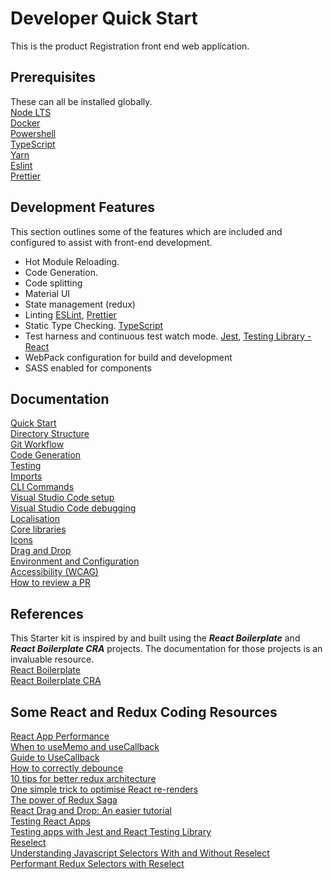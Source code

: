 # Developer Quick Start
This is the product Registration front end web application.    

## Prerequisites
These can all be installed globally.  
[Node LTS](https://nodejs.org/en/)  
[Docker](https://www.docker.com/)  
[Powershell](https://docs.microsoft.com/en-us/powershell/)  
[TypeScript](https://www.typescriptlang.org/)  
[Yarn](https://yarnpkg.com/)  
[Eslint](https://eslint.org/)  
[Prettier](https://prettier.io/)   

## Development Features

This section outlines some of the features which are included and configured to assist with front-end development.  

* Hot Module Reloading.
* Code Generation.
* Code splitting
* Material UI
* State management (redux)
* Linting [ESLint](https://eslint.org/), [Prettier](https://github.com/prettier/prettier)
* Static Type Checking. [TypeScript](https://www.typescriptlang.org/)
* Test harness and continuous test watch mode. [Jest](https://jestjs.io/), [Testing Library - React](https://testing-library.com/docs/react-testing-library/intro)
* WebPack configuration for build and development
* SASS enabled for components

## Documentation
[Quick Start](./documentation/quick-start.md)  
[Directory Structure](documentation/structure.md)  
[Git Workflow](./documentation/git-flow.md)  
[Code Generation](./documentation/scaffolding.md)  
[Testing](./documentation/testing.md)  
[Imports](./documentation/imports.md)  
[CLI Commands](./documentation/commands.md)  
[Visual Studio Code setup](./documentation/vscode.md)  
[Visual Studio Code debugging](./documentation/debugging.md)  
[Localisation](./documentation/localisation.md)  
[Core libraries](./documentation/libraries.md)  
[Icons](./documentation/icons.md)   
[Drag and Drop](./documentation/drag.md)   
[Environment and Configuration](./documentation/configuration.md)  
[Accessibility (WCAG)](documentation/accessibility.md)  
[How to review a PR](./documentation/review.md)  

## References
This Starter kit is inspired by and built using the  ***React Boilerplate*** and ***React Boilerplate CRA*** projects. The documentation for those projects is an invaluable resource.  
[React Boilerplate](https://github.com/react-boilerplate/react-boilerplate)  
[React Boilerplate CRA](https://react-boilerplate.github.io/react-boilerplate-cra-template/)  

## Some React and Redux Coding Resources
[React App Performance](https://blog.bitsrc.io/10-ways-to-optimize-your-react-apps-performance-e5e437c9abce)  
[When to useMemo and useCallback](https://kentcdodds.com/blog/usememo-and-usecallback)  
[Guide to UseCallback](https://dmitripavlutin.com/dont-overuse-react-usecallback/)  
[How to correctly debounce](https://dmitripavlutin.com/react-throttle-debounce/#2-debouncing-a-callback-the-first-attempt)  
[10 tips for better redux architecture](https://medium.com/javascript-scene/10-tips-for-better-redux-architecture-69250425af44#.dxfdsu94x)  
[One simple trick to optimise React re-renders](https://kentcdodds.com/blog/optimize-react-re-renders)  
[The power of Redux Saga](https://medium.com/nmc-techblog/the-power-of-redux-saga-3dbd26a08b49)  
[React Drag and Drop: An easier tutorial](https://codeburst.io/react-drag-and-drop-an-easier-tutorial-e0b739607c91)  
[Testing React Apps](https://jestjs.io/docs/tutorial-react)  
[Testing apps with Jest and React Testing Library](https://blog.logrocket.com/testing-apps-with-jest-and-react-testing-library/)  
[Reselect](https://github.com/reduxjs/reselect)  
[Understanding Javascript Selectors With and Without Reselect](https://medium.com/@pearlmcphee/selectors-react-redux-reselect-9ab984688dd4)  
[Performant Redux Selectors with Reselect](https://www.digitalocean.com/community/tutorials/redux-reselect)  
